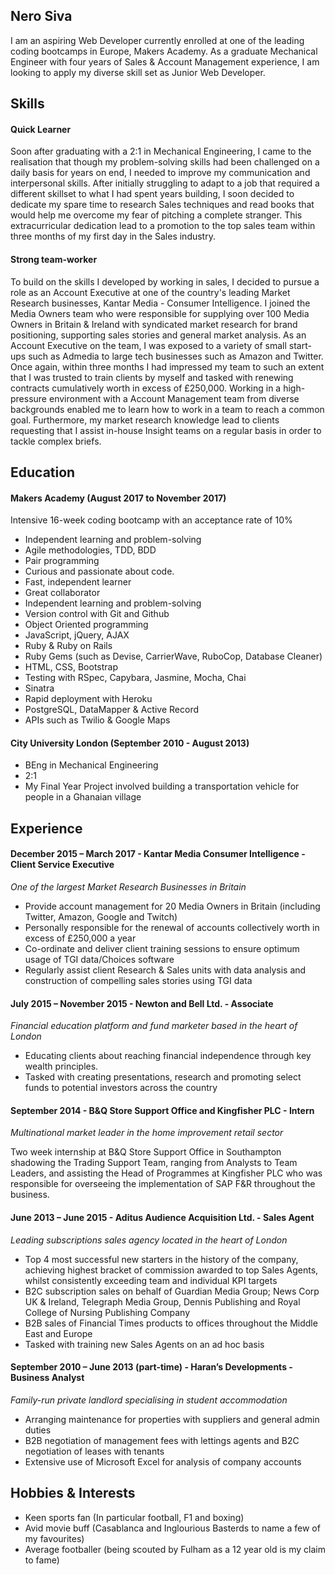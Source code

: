 ## Nero Siva

I am an aspiring Web Developer currently enrolled at one of the leading coding bootcamps in Europe, Makers Academy. As a graduate Mechanical Engineer with four years of Sales & Account Management experience, I am looking to apply my diverse skill set as Junior Web Developer.

## Skills

#### Quick Learner

Soon after graduating with a 2:1 in Mechanical Engineering, I came to the realisation that though my problem-solving skills had been challenged on a daily basis for years on end, I needed to improve my communication and interpersonal skills. After initially struggling to adapt to a job that required a different skillset to what I had spent years building, I soon decided to dedicate my spare time to research Sales techniques and read books that would help me overcome my fear of pitching a complete stranger. This extracurricular dedication lead to a promotion to the top sales team within three months of my first day in the Sales industry.  

#### Strong team-worker 

To build on the skills I developed by working in sales, I decided to pursue a role as an Account Executive at one of the country's leading Market Research businesses, Kantar Media - Consumer Intelligence. I joined the Media Owners team who were responsible for supplying over 100 Media Owners in Britain & Ireland with syndicated market research for brand positioning, supporting sales stories and general market analysis. As an Account Executive on the team, I was exposed to a variety of small start-ups such as Admedia to large tech businesses such as Amazon and Twitter. Once again, within three months I had impressed my team to such an extent that I was trusted to train clients by myself and tasked with renewing contracts cumulatively worth in excess of £250,000. Working in a high-pressure environment with a Account Management team from diverse backgrounds enabled me to learn how to work in a team to reach a common goal. Furthermore, my market research knowledge lead to clients requesting that I assist in-house Insight teams on a regular basis in order to tackle complex briefs.

## Education

#### Makers Academy (August 2017 to November 2017)
Intensive 16-week coding bootcamp with an acceptance rate of 10%

- Independent learning and problem-solving
- Agile methodologies, TDD, BDD
- Pair programming
- Curious and passionate about code. 
- Fast, independent learner 
- Great collaborator 
- Independent learning and problem-solving
- Version control with Git and Github
- Object Oriented programming
- JavaScript, jQuery, AJAX
- Ruby & Ruby on Rails
- Ruby Gems (such as Devise, CarrierWave, RuboCop, Database Cleaner)
- HTML, CSS, Bootstrap
- Testing with RSpec, Capybara, Jasmine, Mocha, Chai
- Sinatra
- Rapid deployment with Heroku 
- PostgreSQL, DataMapper & Active Record
- APIs such as Twilio & Google Maps

#### City University London (September 2010 - August 2013)

- BEng in Mechanical Engineering
- 2:1
- My Final Year Project involved building a transportation vehicle for people in a Ghanaian village

## Experience

#### December 2015 – March 2017 - Kantar Media Consumer Intelligence - Client Service Executive
*One of the largest Market Research Businesses in Britain*
- Provide account management for 20 Media Owners in Britain (including Twitter, Amazon, Google and Twitch)
- Personally responsible for the renewal of accounts collectively worth in excess of £250,000 a year
- Co-ordinate and deliver client training sessions to ensure optimum usage of TGI data/Choices software 
-	Regularly assist client Research & Sales units with data analysis and construction of compelling sales stories using TGI data

#### July 2015 – November 2015 - Newton and Bell Ltd. - Associate 
*Financial education platform and fund marketer based in the heart of London*
- Educating clients about reaching financial independence through key wealth principles.
- Tasked with creating presentations, research and promoting select funds to potential investors across the country

#### September 2014 - B&Q Store Support Office and Kingfisher PLC - Intern
*Multinational market leader in the home improvement retail sector*

Two week internship at B&Q Store Support Office in Southampton shadowing the Trading Support Team, ranging from Analysts to Team Leaders, and assisting the Head of Programmes at Kingfisher PLC who was responsible for overseeing the implementation of SAP F&R throughout the business.

#### June 2013 – June 2015 - Aditus Audience Acquisition Ltd. - Sales Agent 
*Leading subscriptions sales agency located in the heart of London*
- Top 4 most successful new starters in the history of the company, achieving highest bracket of commission awarded to top Sales Agents, whilst consistently exceeding team and individual KPI targets
- B2C subscription sales on behalf of Guardian Media Group; News Corp UK & Ireland, Telegraph Media Group, Dennis Publishing and Royal College of Nursing Publishing Company
- B2B sales of Financial Times products to offices throughout the Middle East and Europe 
- Tasked with training new Sales Agents on an ad hoc basis

#### September 2010 – June 2013 (part-time) - Haran’s Developments - Business Analyst
*Family-run private landlord specialising in student accommodation*
- Arranging maintenance for properties with suppliers and general admin duties
- B2B negotiation of management fees with lettings agents and B2C negotiation of leases with tenants
- Extensive use of Microsoft Excel for analysis of company accounts

## Hobbies & Interests

- Keen sports fan (In particular football, F1 and boxing)
- Avid movie buff (Casablanca and Inglourious Basterds to name a few of my favourites)
- Average footballer (being scouted by Fulham as a 12 year old is my claim to fame)
